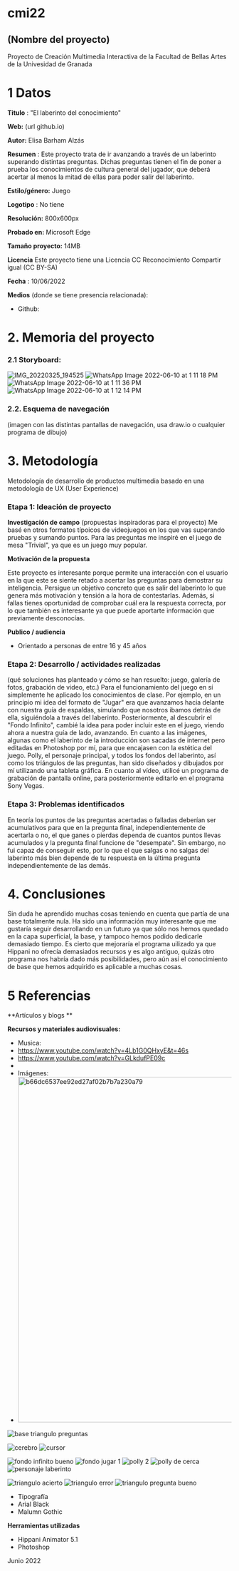 # cmi22

## (Nombre del proyecto)

Proyecto de Creación Multimedia Interactiva de la  Facultad de Bellas Artes de la Univesidad de Granada


# 1 Datos 

**Titulo** : "El laberinto del conocimiento"

**Web:**   (url github.io)

**Autor:** Elisa Barham Alzás

**Resumen** : Este proyecto trata de ir avanzando a través de un laberinto superando distintas preguntas. Dichas preguntas tienen el fin de poner a prueba los conocimientos de cultura general del jugador, que deberá acertar al menos la mitad de ellas para poder salir del laberinto. 

**Estilo/género:**  Juego

**Logotipo** : No tiene



**Resolución:** 800x600px 

**Probado en:**  Microsoft Edge

**Tamaño proyecto:** 14MB 

**Licencia** Este proyecto tiene una Licencia CC Reconocimiento Compartir igual (CC BY-SA)

**Fecha** : 10/06/2022

**Medios** (donde se tiene presencia relacionada):

- Github:



# 2. Memoria del proyecto 

### 2.1 Storyboard: 

![IMG_20220325_194525](https://user-images.githubusercontent.com/106830312/173054219-79318790-0f63-45ce-af8f-557ed04047a9.jpg)
![WhatsApp Image 2022-06-10 at 1 11 18 PM](https://user-images.githubusercontent.com/106830312/173054381-741e1d56-3516-4ee1-bb8a-1fcf9f378c61.jpeg)
![WhatsApp Image 2022-06-10 at 1 11 36 PM](https://user-images.githubusercontent.com/106830312/173054443-41e53b8b-87f3-4b75-a7d7-c5d8475f1662.jpeg)
![WhatsApp Image 2022-06-10 at 1 12 14 PM](https://user-images.githubusercontent.com/106830312/173054466-5b7b8973-19dd-4020-9716-c313100d597e.jpeg)



### 2.2. Esquema de navegación 



(imagen con las distintas pantallas de navegación, usa draw.io o cualquier programa de dibujo)







# 3. Metodología

Metodología de desarrollo de productos multimedia basado en una metodología de UX (User Experience)



### Etapa 1: Ideación de proyecto

**Investigación de campo** (propuestas inspiradoras para el proyecto)
Me basé en otros formatos típoicos de videojuegos en los que vas superando pruebas y sumando puntos. Para las preguntas me inspiré en el juego de mesa "Trivial", ya que es un juego muy popular. 



**Motivación de la propuesta** 

Este  proyecto es interesante porque permite una interacción con el usuario en la que este se siente retado a acertar las preguntas para demostrar su inteligencia. Persigue un objetivo concreto que es salir del laberinto lo que genera más motivación y tensión a la hora de contestarlas. Además, si fallas tienes oportunidad de comprobar cuál era la respuesta correcta, por lo que también es interesante ya que puede aportarte información que previamente desconocías.



**Publico / audiencia**

- Orientado a personas de entre 16 y 45 años





### Etapa 2: Desarrollo / actividades realizadas

(qué soluciones has planteado y cómo se han resuelto: juego, galería de fotos, grabación de video, etc.)
Para el funcionamiento del juego en sí simplemente he aplicado los conocimientos de clase. Por ejemplo, en un principio mi idea del formato de "Jugar" era que avanzamos hacia delante con nuestra guía de espaldas, simulando que nosotros ibamos detrás de ella, siguiéndola a través del laberinto. Posteriormente, al descubrir el "Fondo Infinito", cambié la idea para poder incluir este en el juego, viendo ahora a nuestra guía de lado, avanzando. 
En cuanto a las imágenes, algunas como el laberinto de la introducción son sacadas de internet pero editadas en Photoshop por mí, para que encajasen con la estética del juego. Polly, el personaje principal, y todos los fondos del laberinto, así como los triángulos de las preguntas, han sido diseñados y dibujados por mí utilizando una tableta gráfica.
En cuanto al vídeo, utilicé un programa de grabación de pantalla online, para posteriormente editarlo en el programa Sony Vegas.


### Etapa 3: Problemas identificados
En teoría los puntos de las preguntas acertadas o falladas deberían ser acumulativos para que en la pregunta final, independientemente de acertarla o no, el que ganes o pierdas dependa de cuantos puntos llevas acumulados y la pregunta final funcione de "desempate". Sin embargo, no fui capaz de conseguir esto, por lo que el que salgas o no salgas del laberinto más bien depende de tu respuesta en la última pregunta independientemente de las demás.



# 4. Conclusiones 
Sin duda he aprendido muchas cosas teniendo en cuenta que partía de una base totalmente nula. Ha sido una información muy interesante que me gustaría seguir desarrollando en un futuro ya que sólo nos hemos quedado en la capa superficial, la base, y tampoco hemos podido dedicarle demasiado tiempo. Es cierto que mejoraría el programa uilizado ya que Hippani no ofrecía demasiados recursos y es algo antiguo, quizás otro programa nos habría dado más posibilidades, pero aún así el conocimiento de base que hemos adquirido es aplicable a muchas cosas.






# 5 Referencias 

**Artículos y blogs ** 

**Recursos y materiales audiovisuales:**

* Musica:
* https://www.youtube.com/watch?v=4Lb1G0QHxyE&t=46s
* https://www.youtube.com/watch?v=GLkdufPE09c
*   
* Imágenes: 
* <img width="775" alt="b66dc6537ee92ed27af02b7b7a230a79" src="https://user-images.githubusercontent.com/106830312/173058851-c31d36fd-b481-48df-9bda-2023efbe3a59.png">
![base triangulo preguntas](https://user-images.githubusercontent.com/106830312/173058909-502d7028-a261-42af-8556-5a03ab155df8.png)

![cerebro](https://user-images.githubusercontent.com/106830312/173058924-ccb4fbcc-78ef-49ec-bb5f-01e3f05e4fc0.png)
![cursor](https://user-images.githubusercontent.com/106830312/173058952-ced35d53-077d-405a-ba06-79f135f53bbf.png)

![fondo infinito bueno](https://user-images.githubusercontent.com/106830312/173058969-cfb46c16-a46b-4627-b865-b96c7a75a19b.jpg)
![fondo jugar 1](https://user-images.githubusercontent.com/106830312/173058978-9f7f88f4-2804-4646-b5d8-dfcc23ec0f16.jpg)
![polly 2](https://user-images.githubusercontent.com/106830312/173058990-a0eb8f61-cbe1-4e89-9ad6-714abbf04b86.png)
![polly de cerca](https://user-images.githubusercontent.com/106830312/173058995-cac7752a-02f3-4661-af51-54003ce826a0.png)
![personaje laberinto](https://user-images.githubusercontent.com/106830312/173059550-96a5be84-a47a-405e-9fa4-2988f3aa7afe.png)

![triangulo acierto](https://user-images.githubusercontent.com/106830312/173059561-ebe0a77d-4bba-4cb2-ad74-7e9ca3055d63.png)
![triangulo error ](https://user-images.githubusercontent.com/106830312/173059568-6de3eb52-fe53-4a34-a69f-abde4c8b3f62.png)
![triangulo pregunta bueno](https://user-images.githubusercontent.com/106830312/173059578-0e4528c2-546c-4721-b32b-ebfcf9247c5c.png)



  
* Tipografía
* Arial Black
* Malumn Gothic

**Herramientas utilizadas**

- Hippani Animator 5.1
- Photoshop



Junio 2022
